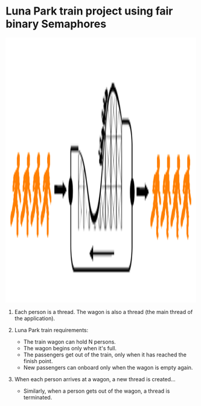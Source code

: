 # Luna Park train project using fair binary Semaphores

<p align="left">
  <img src="../../../imgs/luna_park_train.png" alt="???" width="700" height="700"/>
</p> 

1. Each person is a thread. The wagon is also a thread (the main thread of the application).
2. Luna Park train requirements:
	- The train wagon can hold N persons.
	- The wagon begins only when it's full.
	- The passengers get out of the train, only when it has reached the finish point.
	- New passengers can onboard only when the wagon is empty again.

2. When each person arrives at a wagon, a new thread is created...
	- Similarly, when a person gets out of the wagon, a thread is terminated.
